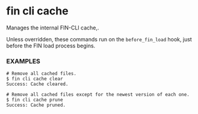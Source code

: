 # fin cli cache

Manages the internal FIN-CLI cache,.

Unless overridden, these commands run on the `before_fin_load` hook, just before the FIN load process begins.

### EXAMPLES

    # Remove all cached files.
    $ fin cli cache clear
    Success: Cache cleared.

    # Remove all cached files except for the newest version of each one.
    $ fin cli cache prune
    Success: Cache pruned.




